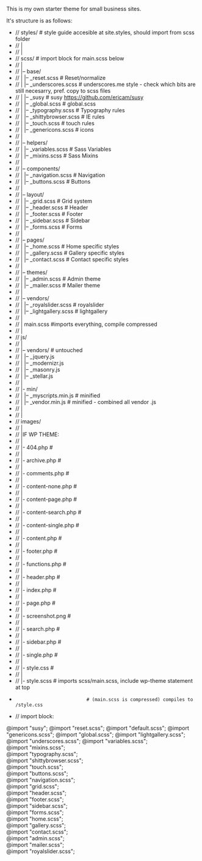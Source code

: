 This is my own starter theme for small business sites. 

It's structure is as follows:


* // styles/ 			# style guide accesible at site.styles, should import from scss folder
* // |
* // |
* // scss/ 			# import block for main.scss below
* // | 
* // |– base/ 
* // |   |– _reset.scss           # Reset/normalize 
* // |   |– _underscores.scss     # underscores.me style - check which bits are still necesarry, pref. copy to scss files
* // |   |– _susy        			# susy https://github.com/ericam/susy
* // |   |– _global.scss        	# global.scss
* // |   |– _typography.scss      # Typography rules 
* // |   |– _shittybrowser.scss   # IE rules 
* // |   |– _touch.scss   		# touch rules 
* // |   |– _genericons.scss  	# icons
* // |
* // |– helpers/ 
* // |   |– _variables.scss   # Sass Variables 
* // |   |– _mixins.scss      # Sass Mixins 
* // | 
* // |– components/ 
* // |   |– _navigation.scss  # Navigation 
* // |   |– _buttons.scss     # Buttons
* // | 
* // |– layout/ 
* // |   |– _grid.scss        # Grid system 
* // |   |– _header.scss      # Header 
* // |   |– _footer.scss      # Footer 
* // |   |– _sidebar.scss     # Sidebar 
* // |   |– _forms.scss       # Forms 
* // | 
* // |– pages/ 
* // |   |– _home.scss        # Home specific styles 
* // |   |– _gallery.scss     # Gallery specific styles 
* // |   |– _contact.scss     # Contact specific styles 
* // | 
* // |– themes/ 
* // |   |– _admin.scss       # Admin theme 
* // |   |– _mailer.scss      # Mailer theme 
* // | 
* // |– vendors/ 
* // |   |– _royalslider.scss    # royalslider 
* // |   |– _lightgallery.scss   # lightgallery 
* // |
* // | main.scss			#imports everything, compile compressed
* // |
* // js/ 	
* // | 
* // |– vendors/ 				# untouched
* // |   |– _jquery.js     	
* // |   |– _modernizr.js 
* // |   |– _masonry.js   
* // |   |– _stellar.js   
* // |   
* // |- min/
* // |   |– _myscripts.min.js	# minified
* // |   |– _vendor.min.js	# minified - combined all vendor .js
* // |
* // |
* // images/
* // |
* // |IF WP THEME:
* // |
* // |- 404.php					#
* // |
* // |- archive.php				#
* // |
* // |- comments.php				#
* // |
* // |- content-none.php			#
* // |
* // |- content-page.php			#
* // |
* // |- content-search.php		#
* // |
* // |- content-single.php		#
* // |
* // |- content.php				#
* // |
* // |- footer.php				#
* // |
* // |- functions.php				#
* // |
* // |- header.php				#
* // |
* // |- index.php					# 
* // |
* // |- page.php					#
* // |
* // |- screenshot.png			#
* // |
* // |- search.php				#
* // |
* // |- sidebar.php				#
* // |
* // |- single.php				#
* // |
* // |- style.css					#
* // |
* // |- style.scss				# imports scss/main.scss, include wp-theme statement at top 
* 								# (main.scss is compressed) compiles to /style.css
* // import block:

@import "susy";
@import "reset.scss";
@import "default.scss";
@import "genericons.scss";
@import "global.scss";
@import "lightgallery.scss";
@import "underscores.scss";
@import "variables.scss";  
@import "mixins.scss";  
@import "typography.scss";  
@import "shittybrowser.scss";  
@import "touch.scss";  
@import "buttons.scss";  
@import "navigation.scss";  
@import "grid.scss";  
@import "header.scss";  
@import "footer.scss";  
@import "sidebar.scss";  
@import "forms.scss";  
@import "home.scss";  
@import "gallery.scss";  
@import "contact.scss";  
@import "admin.scss";  
@import "mailer.scss";  
@import "royalslider.scss";  
